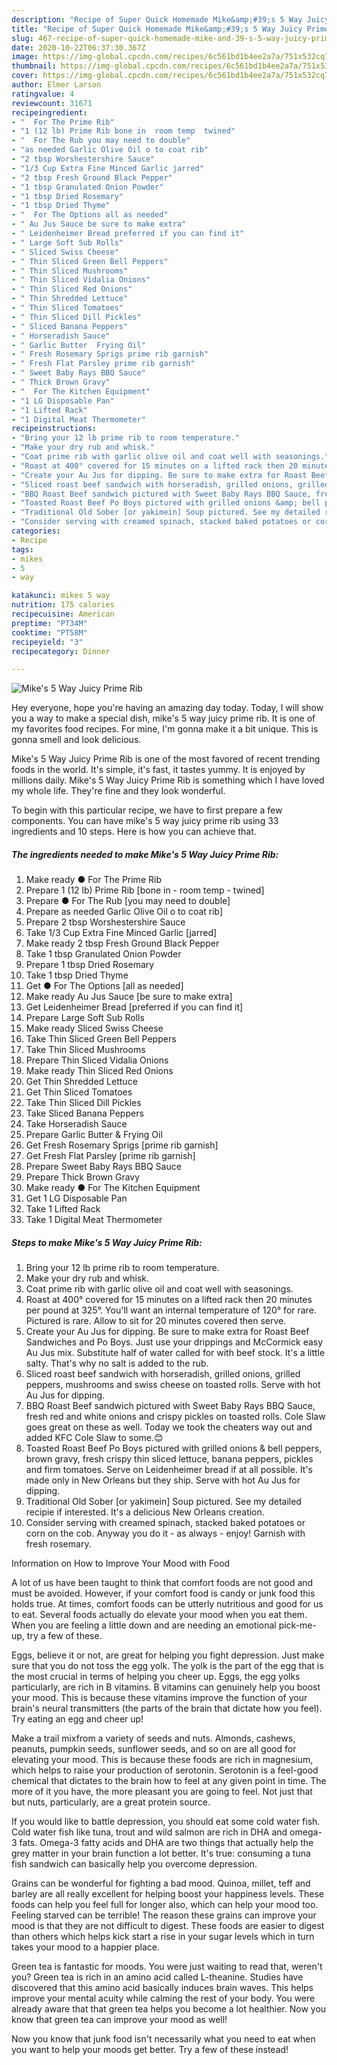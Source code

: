 ```yaml
---
description: "Recipe of Super Quick Homemade Mike&amp;#39;s 5 Way Juicy Prime Rib"
title: "Recipe of Super Quick Homemade Mike&amp;#39;s 5 Way Juicy Prime Rib"
slug: 467-recipe-of-super-quick-homemade-mike-and-39-s-5-way-juicy-prime-rib
date: 2020-10-22T06:37:30.367Z
image: https://img-global.cpcdn.com/recipes/6c561bd1b4ee2a7a/751x532cq70/mikes-5-way-juicy-prime-rib-recipe-main-photo.jpg
thumbnail: https://img-global.cpcdn.com/recipes/6c561bd1b4ee2a7a/751x532cq70/mikes-5-way-juicy-prime-rib-recipe-main-photo.jpg
cover: https://img-global.cpcdn.com/recipes/6c561bd1b4ee2a7a/751x532cq70/mikes-5-way-juicy-prime-rib-recipe-main-photo.jpg
author: Elmer Larson
ratingvalue: 4
reviewcount: 31671
recipeingredient:
- "  For The Prime Rib"
- "1 (12 lb) Prime Rib bone in  room temp  twined"
- "  For The Rub you may need to double"
- "as needed Garlic Olive Oil o to coat rib"
- "2 tbsp Worshestershire Sauce"
- "1/3 Cup Extra Fine Minced Garlic jarred"
- "2 tbsp Fresh Ground Black Pepper"
- "1 tbsp Granulated Onion Powder"
- "1 tbsp Dried Rosemary"
- "1 tbsp Dried Thyme"
- "  For The Options all as needed"
- " Au Jus Sauce be sure to make extra"
- " Leidenheimer Bread preferred if you can find it"
- " Large Soft Sub Rolls"
- " Sliced Swiss Cheese"
- " Thin Sliced Green Bell Peppers"
- " Thin Sliced Mushrooms"
- " Thin Sliced Vidalia Onions"
- " Thin Sliced Red Onions"
- " Thin Shredded Lettuce"
- " Thin Sliced Tomatoes"
- " Thin Sliced Dill Pickles"
- " Sliced Banana Peppers"
- " Horseradish Sauce"
- " Garlic Butter  Frying Oil"
- " Fresh Rosemary Sprigs prime rib garnish"
- " Fresh Flat Parsley prime rib garnish"
- " Sweet Baby Rays BBQ Sauce"
- " Thick Brown Gravy"
- "  For The Kitchen Equipment"
- "1 LG Disposable Pan"
- "1 Lifted Rack"
- "1 Digital Meat Thermometer"
recipeinstructions:
- "Bring your 12 lb prime rib to room temperature."
- "Make your dry rub and whisk."
- "Coat prime rib with garlic olive oil and coat well with seasonings."
- "Roast at 400° covered for 15 minutes on a lifted rack then 20 minutes per pound at 325°. You&#39;ll want an internal temperature of 120° for rare. Pictured is rare. Allow to sit for 20 minutes covered then serve."
- "Create your Au Jus for dipping. Be sure to make extra for Roast Beef Sandwiches and Po Boys. Just use your drippings and McCormick easy Au Jus mix. Substitute half of water called for with beef stock. It&#39;s a little salty. That&#39;s why no salt is added to the rub."
- "Sliced roast beef sandwich with horseradish, grilled onions, grilled peppers, mushrooms and swiss cheese on toasted rolls. Serve with hot Au Jus for dipping."
- "BBQ Roast Beef sandwich pictured with Sweet Baby Rays BBQ Sauce, fresh red and white onions and crispy pickles on toasted rolls. Cole Slaw goes great on these as well. Today we took the cheaters way out and added KFC Cole Slaw to some.😊"
- "Toasted Roast Beef Po Boys pictured with grilled onions &amp; bell peppers, brown gravy, fresh crispy thin sliced lettuce, banana peppers, pickles and firm tomatoes. Serve on Leidenheimer bread if at all possible. It&#39;s made only in New Orleans but they ship. Serve with hot Au Jus for dipping."
- "Traditional Old Sober [or yakimein] Soup pictured. See my detailed recipie if interested. It&#39;s a delicious New Orleans creation."
- "Consider serving with creamed spinach, stacked baked potatoes or corn on the cob. Anyway you do it - as always - enjoy! Garnish with fresh rosemary."
categories:
- Recipe
tags:
- mikes
- 5
- way

katakunci: mikes 5 way 
nutrition: 175 calories
recipecuisine: American
preptime: "PT34M"
cooktime: "PT58M"
recipeyield: "3"
recipecategory: Dinner

---
```



![Mike&#39;s 5 Way Juicy Prime Rib](https://img-global.cpcdn.com/recipes/6c561bd1b4ee2a7a/751x532cq70/mikes-5-way-juicy-prime-rib-recipe-main-photo.jpg)

Hey everyone, hope you're having an amazing day today. Today, I will show you a way to make a special dish, mike&#39;s 5 way juicy prime rib. It is one of my favorites food recipes. For mine, I'm gonna make it a bit unique. This is gonna smell and look delicious.

Mike&#39;s 5 Way Juicy Prime Rib is one of the most favored of recent trending foods in the world. It's simple, it's fast, it tastes yummy. It is enjoyed by millions daily. Mike&#39;s 5 Way Juicy Prime Rib is something which I have loved my whole life. They're fine and they look wonderful.




To begin with this particular recipe, we have to first prepare a few components. You can have mike&#39;s 5 way juicy prime rib using 33 ingredients and 10 steps. Here is how you can achieve that.

<!--inarticleads1-->

##### The ingredients needed to make Mike&#39;s 5 Way Juicy Prime Rib:

1. Make ready  ● For The Prime Rib
1. Prepare 1 (12 lb) Prime Rib [bone in - room temp - twined]
1. Prepare  ● For The Rub [you may need to double]
1. Prepare as needed Garlic Olive Oil o to coat rib]
1. Prepare 2 tbsp Worshestershire Sauce
1. Take 1/3 Cup Extra Fine Minced Garlic [jarred]
1. Make ready 2 tbsp Fresh Ground Black Pepper
1. Take 1 tbsp Granulated Onion Powder
1. Prepare 1 tbsp Dried Rosemary
1. Take 1 tbsp Dried Thyme
1. Get  ● For The Options [all as needed]
1. Make ready  Au Jus Sauce [be sure to make extra]
1. Get  Leidenheimer Bread [preferred if you can find it]
1. Prepare  Large Soft Sub Rolls
1. Make ready  Sliced Swiss Cheese
1. Take  Thin Sliced Green Bell Peppers
1. Take  Thin Sliced Mushrooms
1. Prepare  Thin Sliced Vidalia Onions
1. Make ready  Thin Sliced Red Onions
1. Get  Thin Shredded Lettuce
1. Get  Thin Sliced Tomatoes
1. Take  Thin Sliced Dill Pickles
1. Take  Sliced Banana Peppers
1. Take  Horseradish Sauce
1. Prepare  Garlic Butter &amp; Frying Oil
1. Get  Fresh Rosemary Sprigs [prime rib garnish]
1. Get  Fresh Flat Parsley [prime rib garnish]
1. Prepare  Sweet Baby Rays BBQ Sauce
1. Prepare  Thick Brown Gravy
1. Make ready  ● For The Kitchen Equipment
1. Get 1 LG Disposable Pan
1. Take 1 Lifted Rack
1. Take 1 Digital Meat Thermometer




<!--inarticleads2-->

##### Steps to make Mike&#39;s 5 Way Juicy Prime Rib:

1. Bring your 12 lb prime rib to room temperature.
1. Make your dry rub and whisk.
1. Coat prime rib with garlic olive oil and coat well with seasonings.
1. Roast at 400° covered for 15 minutes on a lifted rack then 20 minutes per pound at 325°. You&#39;ll want an internal temperature of 120° for rare. Pictured is rare. Allow to sit for 20 minutes covered then serve.
1. Create your Au Jus for dipping. Be sure to make extra for Roast Beef Sandwiches and Po Boys. Just use your drippings and McCormick easy Au Jus mix. Substitute half of water called for with beef stock. It&#39;s a little salty. That&#39;s why no salt is added to the rub.
1. Sliced roast beef sandwich with horseradish, grilled onions, grilled peppers, mushrooms and swiss cheese on toasted rolls. Serve with hot Au Jus for dipping.
1. BBQ Roast Beef sandwich pictured with Sweet Baby Rays BBQ Sauce, fresh red and white onions and crispy pickles on toasted rolls. Cole Slaw goes great on these as well. Today we took the cheaters way out and added KFC Cole Slaw to some.😊
1. Toasted Roast Beef Po Boys pictured with grilled onions &amp; bell peppers, brown gravy, fresh crispy thin sliced lettuce, banana peppers, pickles and firm tomatoes. Serve on Leidenheimer bread if at all possible. It&#39;s made only in New Orleans but they ship. Serve with hot Au Jus for dipping.
1. Traditional Old Sober [or yakimein] Soup pictured. See my detailed recipie if interested. It&#39;s a delicious New Orleans creation.
1. Consider serving with creamed spinach, stacked baked potatoes or corn on the cob. Anyway you do it - as always - enjoy! Garnish with fresh rosemary.




Information on How to Improve Your Mood with Food


A lot of us have been taught to think that comfort foods are not good and must be avoided. However, if your comfort food is candy or junk food this holds true. At times, comfort foods can be utterly nutritious and good for us to eat. Several foods actually do elevate your mood when you eat them. When you are feeling a little down and are needing an emotional pick-me-up, try a few of these.

Eggs, believe it or not, are great for helping you fight depression. Just make sure that you do not toss the egg yolk. The yolk is the part of the egg that is the most crucial in terms of helping you cheer up. Eggs, the egg yolks particularly, are rich in B vitamins. B vitamins can genuinely help you boost your mood. This is because these vitamins improve the function of your brain's neural transmitters (the parts of the brain that dictate how you feel). Try eating an egg and cheer up!

Make a trail mixfrom a variety of seeds and nuts. Almonds, cashews, peanuts, pumpkin seeds, sunflower seeds, and so on are all good for elevating your mood. This is because these foods are rich in magnesium, which helps to raise your production of serotonin. Serotonin is a feel-good chemical that dictates to the brain how to feel at any given point in time. The more of it you have, the more pleasant you are going to feel. Not just that but nuts, particularly, are a great protein source.

If you would like to battle depression, you should eat some cold water fish. Cold water fish like tuna, trout and wild salmon are rich in DHA and omega-3 fats. Omega-3 fatty acids and DHA are two things that actually help the grey matter in your brain function a lot better. It's true: consuming a tuna fish sandwich can basically help you overcome depression. 

Grains can be wonderful for fighting a bad mood. Quinoa, millet, teff and barley are all really excellent for helping boost your happiness levels. These foods can help you feel full for longer also, which can help your mood too. Feeling starved can be terrible! The reason these grains can improve your mood is that they are not difficult to digest. These foods are easier to digest than others which helps kick start a rise in your sugar levels which in turn takes your mood to a happier place.

Green tea is fantastic for moods. You were just waiting to read that, weren't you? Green tea is rich in an amino acid called L-theanine. Studies have discovered that this amino acid basically induces brain waves. This helps improve your mental acuity while calming the rest of your body. You were already aware that that green tea helps you become a lot healthier. Now you know that green tea can improve your mood as well!

Now you know that junk food isn't necessarily what you need to eat when you want to help your moods get better. Try a few of these instead!

